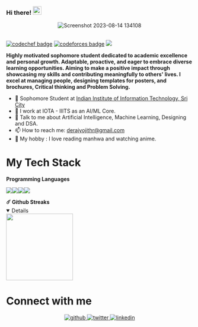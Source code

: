 ### Hi there!  <img src= "https://media.tenor.com/SNL9_xhZl9oAAAAi/waving-hand-joypixels.gif" width="23">
 
<div align="center">
<img alt="Screenshot 2023-08-14 134108" src="https://cdn.discordapp.com/attachments/806169904403185684/1154503234979897406/bannerhit.jpg">
</div>

<br>
 
[![codechef badge](https://img.shields.io/badge/oneautumnleaf-30302f?style=flat&logo=codechef)](https://www.codechef.com/users/oneautumnleaf)
[![codeforces badge](https://img.shields.io/badge/OneAutumnLeef-30302f?style=flat&logo=codeforces)](https://codeforces.com/profile/OneAutumnLeef)
[![](https://visitcount.itsvg.in/api?id=OneAutumnLeef&label=Profile%20Views&color=0&icon=0&pretty=true)](https://visitcount.itsvg.in)
</br>

**Highly motivated sophomore student dedicated to academic excellence and personal growth. Adaptable, proactive, and eager to embrace diverse learning opportunities. Aiming to make a positive impact through showcasing my skills and contributing meaningfully to others' lives. I excel at managing people, designing templates for posters, and brochures, Critical thinking and Problem Solving.**



- 🔭 Sophomore Student at [Indian Institute of Information Technology, Sri City](https://www.iiits.ac.in/)
- 🌱 I work at IOTA - IIITS as an AI/ML Core. 
- :handshake: Talk to me about Artificial Intelligence, Machine Learning, Designing and DSA.
- 📫 How to reach me: derajyojithr@gmail.com
- 📔 My hobby : I love reading manhwa and watching anime.


# My Tech Stack

**Programming Languages**

<img src="https://img.shields.io/badge/python%20-%2314354C.svg?&style=for-the-badge&logo=python&logoColor=white"/><img src="https://img.shields.io/badge/c++%20-%2300599C.svg?&style=for-the-badge&logo=c%2B%2B&ogoColor=white"/><img src="https://img.shields.io/badge/c%20-%2300599C.svg?&style=for-the-badge&logo=c&logoColor=white"/><img src="https://img.shields.io/badge/Java-ED8B00?style=for-the-badge&logo=java&logoColor=white">


<summary><b>☄️ Github Streaks</b></summary>
<details open>
<img height="180em" src="https://github-readme-streak-stats.herokuapp.com/?user=OneAutumnLeef&hide_border=true" />
</details>

# Connect with me

<p align="center">
<a href="https://github.com/OneAutumnLeef" target="_blank">
<img src=https://img.shields.io/badge/github-%2324292e.svg?&style=for-the-badge&logo=github&logoColor=white alt=github style="margin-bottom: 5px;" />
</a>
<a href="https://twitter.com/deraj_yojith" target="_blank">
<img src=https://img.shields.io/badge/twitter-%2300acee.svg?&style=for-the-badge&logo=twitter&logoColor=white alt=twitter style="margin-bottom: 5px;" />
</a>
<a href="https://www.linkedin.com/in/deraj-yojith-b993a4190/" target="_blank">
<img src=https://img.shields.io/badge/linkedin-%231E77B5.svg?&style=for-the-badge&logo=linkedin&logoColor=white alt=linkedin style="margin-bottom: 5px;" />
 </a>
</p> 
